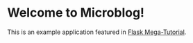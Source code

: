 # Welcome to Microblog!

This is an example application featured in [Flask Mega-Tutorial](https://blog.miguelgrinberg.com/post/the-flask-mega-tutorial-part-i-hello-world).